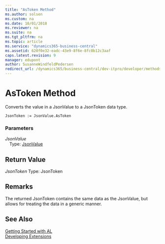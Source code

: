 ```yaml
---
title: "AsToken Method"
ms.author: solsen
ms.custom: na
ms.date: 10/01/2018
ms.reviewer: na
ms.suite: na
ms.tgt_pltfrm: na
ms.topic: article
ms.service: "dynamics365-business-central"
ms.assetid: 620f0e32-eadc-43e9-8f6e-8fc0b12c3aaf
caps.latest.revision: 9
manager: edupont
author: SusanneWindfeldPedersen
redirect_url: /dynamics365/business-central/dev-itpro/developer/methods-auto/library
---
```

<!--This topic is deprected, see redirection URL-->

 

# AsToken Method
Converts the value in a JsonValue to a JsonToken data type.

```
JsonToken := JsonValue.AsToken
```

### Parameters
*JsonValue*  
&emsp;Type: [JsonValue](jsonvalue-class.md)

## Return Value
*JsonToken*
Type: JsonToken

## Remarks
The returned JsonToken contains the same data as the JsonValue, but allows for treating the data in a generic manner.

## See Also
[Getting Started with AL](../devenv-get-started.md)  
[Developing Extensions](../devenv-dev-overview.md)
